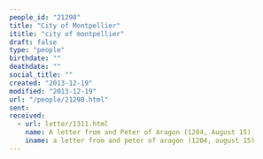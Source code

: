 ```yaml
---
people_id: "21298"
title: "City of Montpellier"
ititle: "city of montpellier"
draft: false
type: "people"
birthdate: ""
deathdate: ""
social_title: ""
created: "2013-12-19"
modified: "2013-12-19"
url: "/people/21298.html"
sent:
received:
  - url: letter/1311.html
    name: A letter from and Peter of Aragon (1204, August 15)
    iname: a letter from and peter of aragon (1204, august 15)
---
```

